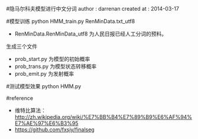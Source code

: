
#隐马尔科夫模型进行中文分词
author : darrenan
created at : 2014-03-17

#模型训练
python HMM_train.py RenMinData.txt_utf8

* RenMinData.RenMinData_utf8 为人民日报已经人工分词的预料。

生成三个文件

* prob_start.py 为模型的初始概率
* prob_trans.py 为模型状态转移概率
* prob_emit.py 为发射概率

#测试模型效果
python HMM.py

#reference
* 维特比算法：http://zh.wikipedia.org/wiki/%E7%BB%B4%E7%89%B9%E6%AF%94%E7%AE%97%E6%B3%95
* https://github.com/fxsjy/finalseg
